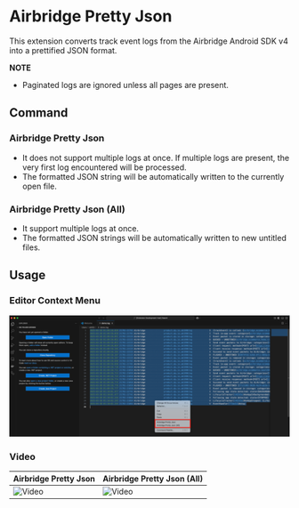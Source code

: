# Airbridge Pretty Json

This extension converts track event logs from the Airbridge Android SDK v4 into a prettified JSON format.

**NOTE**

- Paginated logs are ignored unless all pages are present.

## Command

### Airbridge Pretty Json

- It does not support multiple logs at once. If multiple logs are present, the very first log encountered will be processed.
- The formatted JSON string will be automatically written to the currently open file.

### Airbridge Pretty Json (All)

- It support multiple logs at once.
- The formatted JSON strings will be automatically written to new untitled files.

## Usage

### Editor Context Menu

![Image](./media/editor-context.png)

### Video

| Airbridge Pretty Json | Airbridge Pretty Json (All) |
| -- | -- |
| <img src="./media/airbridgePrettyJson.gif" alt="Video" width="600"/> | <img src="./media/airbridgePrettyJsonAll.gif" alt="Video" width="600"/> | 
